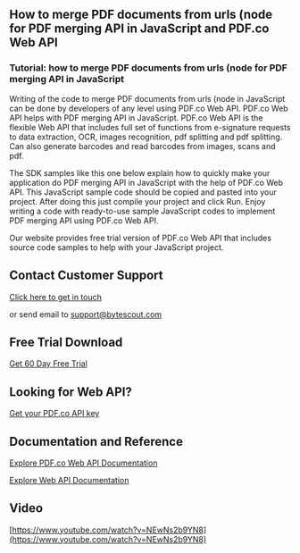 ## How to merge PDF documents from urls (node for PDF merging API in JavaScript and PDF.co Web API

### Tutorial: how to merge PDF documents from urls (node for PDF merging API in JavaScript

Writing of the code to merge PDF documents from urls (node in JavaScript can be done by developers of any level using PDF.co Web API. PDF.co Web API helps with PDF merging API in JavaScript. PDF.co Web API is the flexible Web API that includes full set of functions from e-signature requests to data extraction, OCR, images recognition, pdf splitting and pdf splitting. Can also generate barcodes and read barcodes from images, scans and pdf.

The SDK samples like this one below explain how to quickly make your application do PDF merging API in JavaScript with the help of PDF.co Web API. This JavaScript sample code should be copied and pasted into your project. After doing this just compile your project and click Run. Enjoy writing a code with ready-to-use sample JavaScript codes to implement PDF merging API using PDF.co Web API.

Our website provides free trial version of PDF.co Web API that includes source code samples to help with your JavaScript project.

## Contact Customer Support

[Click here to get in touch](https://bytescout.zendesk.com/hc/en-us/requests/new?subject=PDF.co%20Web%20API%20Question)

or send email to [support@bytescout.com](mailto:support@bytescout.com?subject=PDF.co%20Web%20API%20Question) 

## Free Trial Download

[Get 60 Day Free Trial](https://bytescout.com/download/web-installer?utm_source=github-readme)

## Looking for Web API? 

[Get your PDF.co API key](https://pdf.co/documentation/api?utm_source=github-readme)

## Documentation and Reference

[Explore PDF.co Web API Documentation](https://bytescout.com/documentation/index.html?utm_source=github-readme)

[Explore Web API Documentation](https://pdf.co/documentation/api?utm_source=github-readme)

## Video

[https://www.youtube.com/watch?v=NEwNs2b9YN8](https://www.youtube.com/watch?v=NEwNs2b9YN8)